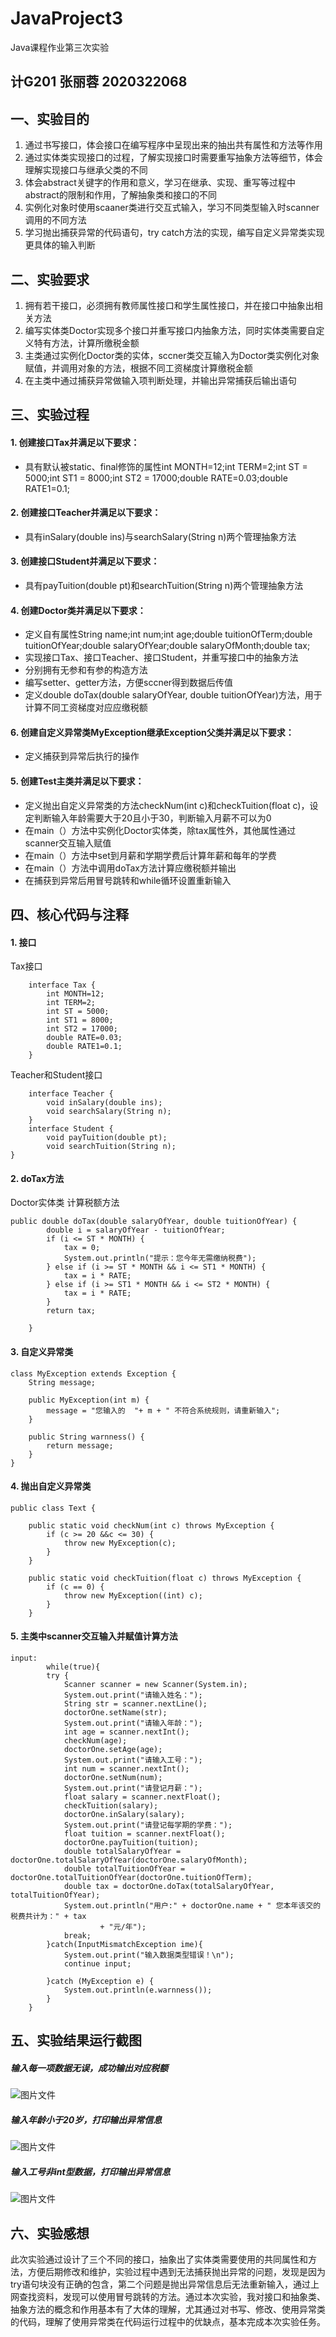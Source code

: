# JavaProject3
Java课程作业第三次实验

## 计G201 张丽蓉 2020322068

## 一、实验目的
1. 通过书写接口，体会接口在编写程序中呈现出来的抽出共有属性和方法等作用
2. 通过实体类实现接口的过程，了解实现接口时需要重写抽象方法等细节，体会理解实现接口与继承父类的不同
3. 体会abstract关键字的作用和意义，学习在继承、实现、重写等过程中abstract的限制和作用，了解抽象类和接口的不同
4. 实例化对象时使用scaaner类进行交互式输入，学习不同类型输入时scanner调用的不同方法
5. 学习抛出捕获异常的代码语句，try catch方法的实现，编写自定义异常类实现更具体的输入判断
## 二、实验要求
1. 拥有若干接口，必须拥有教师属性接口和学生属性接口，并在接口中抽象出相关方法
2. 编写实体类Doctor实现多个接口并重写接口内抽象方法，同时实体类需要自定义特有方法，计算所缴税金额
3. 主类通过实例化Doctor类的实体，sccner类交互输入为Doctor类实例化对象赋值，并调用对象的方法，根据不同工资梯度计算缴税金额
4. 在主类中通过捕获异常做输入项判断处理，并输出异常捕获后输出语句
## 三、实验过程
#### 1. 创建接口Tax并满足以下要求：
- 具有默认被static、final修饰的属性int MONTH=12;int TERM=2;int ST = 5000;int ST1 = 8000;int ST2 = 17000;double RATE=0.03;double RATE1=0.1;
#### 2. 创建接口Teacher并满足以下要求：
- 具有inSalary(double ins)与searchSalary(String n)两个管理抽象方法
#### 3. 创建接口Student并满足以下要求：
- 具有payTuition(double pt)和searchTuition(String n)两个管理抽象方法
#### 4. 创建Doctor类并满足以下要求：
- 定义自有属性String name;int num;int age;double tuitionOfTerm;double tuitionOfYear;double salaryOfYear;double salaryOfMonth;double tax;
- 实现接口Tax、接口Teacher、接口Student，并重写接口中的抽象方法
- 分别拥有无参和有参的构造方法
- 编写setter、getter方法，方便sccner得到数据后传值
- 定义double doTax(double salaryOfYear, double tuitionOfYear)方法，用于计算不同工资梯度对应应缴税额
#### 6. 创建自定义异常类MyException继承Exception父类并满足以下要求：
- 定义捕获到异常后执行的操作
#### 5. 创建Test主类并满足以下要求：
- 定义抛出自定义异常类的方法checkNum(int c)和checkTuition(float c)，设定判断输入年龄需要大于20且小于30，判断输入月薪不可以为0
- 在main（）方法中实例化Doctor实体类，除tax属性外，其他属性通过scanner交互输入赋值
- 在main（）方法中set到月薪和学期学费后计算年薪和每年的学费
- 在main（）方法中调用doTax方法计算应缴税额并输出
- 在捕获到异常后用冒号跳转和while循环设置重新输入
## 四、核心代码与注释

#### 1. 接口
Tax接口
```
	interface Tax {
		int MONTH=12;
		int TERM=2;
		int ST = 5000;
		int ST1 = 8000;
		int ST2 = 17000;
		double RATE=0.03;
		double RATE1=0.1;
	}
```
Teacher和Student接口
```
	interface Teacher {
		void inSalary(double ins);
		void searchSalary(String n);
	}
	interface Student {
		void payTuition(double pt);
		void searchTuition(String n);
}

```
#### 2. doTax方法
Doctor实体类 计算税额方法
```
public double doTax(double salaryOfYear, double tuitionOfYear) {
		double i = salaryOfYear - tuitionOfYear;
		if (i <= ST * MONTH) {
			tax = 0;
			System.out.println("提示：您今年无需缴纳税费");
		} else if (i >= ST * MONTH && i <= ST1 * MONTH) {
			tax = i * RATE;
		} else if (i >= ST1 * MONTH && i <= ST2 * MONTH) {
			tax = i * RATE;
		}
		return tax;

	}
```
#### 3. 自定义异常类
```
class MyException extends Exception {
	String message;

	public MyException(int m) {
		message = "您输入的  "+ m + " 不符合系统规则，请重新输入";
	}

	public String warnness() {
		return message;
	}
}
```
#### 4. 抛出自定义异常类
```
public class Text {

	public static void checkNum(int c) throws MyException {
		if (c >= 20 &&c <= 30) {
			throw new MyException(c);
		}
	}

	public static void checkTuition(float c) throws MyException {
		if (c == 0) {
			throw new MyException((int) c);
		}
	}
```
#### 5. 主类中scanner交互输入并赋值计算方法
```
input:
		while(true){
		try {
			Scanner scanner = new Scanner(System.in);
			System.out.print("请输入姓名：");
			String str = scanner.nextLine();
			doctorOne.setName(str);
			System.out.print("请输入年龄：");
			int age = scanner.nextInt();
			checkNum(age);
			doctorOne.setAge(age);
			System.out.print("请输入工号：");
			int num = scanner.nextInt();
			doctorOne.setNum(num);
			System.out.print("请登记月薪：");
			float salary = scanner.nextFloat();
			checkTuition(salary);
			doctorOne.inSalary(salary);
			System.out.print("请登记每学期的学费：");
			float tuition = scanner.nextFloat();
			doctorOne.payTuition(tuition);
			double totalSalaryOfYear = doctorOne.totalSalaryOfYear(doctorOne.salaryOfMonth);
			double totalTuitionOfYear = doctorOne.totalTuitionOfYear(doctorOne.tuitionOfTerm);
			double tax = doctorOne.doTax(totalSalaryOfYear, totalTuitionOfYear);
			System.out.println("用户:" + doctorOne.name + " 您本年该交的税费共计为：" + tax
					+ "元/年");
			break;
		}catch(InputMismatchException ime){
			System.out.print("输入数据类型错误！\n");
			continue input; 
			
		}catch (MyException e) {
			System.out.println(e.warnness());
		}
	}                
```

## 五、实验结果运行截图

##### 输入每一项数据无误，成功输出对应税额

![图片文件](http://note.youdao.com/yws/public/resource/253bd04b7be5f80431825916d9afbaa8/xmlnote/WEBRESOURCE842a9d2208a055cc9d028a6671fe38ab/26)

##### 输入年龄小于20岁，打印输出异常信息

![图片文件](http://note.youdao.com/yws/public/resource/253bd04b7be5f80431825916d9afbaa8/xmlnote/WEBRESOURCE492b266291cfaa0cc0ea030a1cee4d77/29)
##### 输入工号非int型数据，打印输出异常信息

![图片文件](http://note.youdao.com/yws/public/resource/253bd04b7be5f80431825916d9afbaa8/xmlnote/WEBRESOURCEd5e69a7e349e32401b9ef414ab320a3c/31)
## 六、实验感想
此次实验通过设计了三个不同的接口，抽象出了实体类需要使用的共同属性和方法，方便后期修改和维护，实验过程中遇到无法捕获抛出异常的问题，发现是因为try语句块没有正确的包含，第二个问题是抛出异常信息后无法重新输入，通过上网查找资料，发现可以使用冒号跳转的方法。通过本次实验，我对接口和抽象类、抽象方法的概念和作用基本有了大体的理解，尤其通过对书写、修改、使用异常类的代码，理解了使用异常类在代码运行过程中的优缺点，基本完成本次实验任务。
